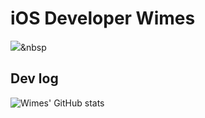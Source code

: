 # iOS Developer Wimes
<img src="https://img.shields.io/badge/Swift-FF4F00?style=flat-square&logo=F05138&logoColor=white"/></a>&nbsp 
## Dev log
![Wimes' GitHub stats](https://github-readme-stats.vercel.app/api?username=dev-wimes&show_icons=true&theme=radical)

